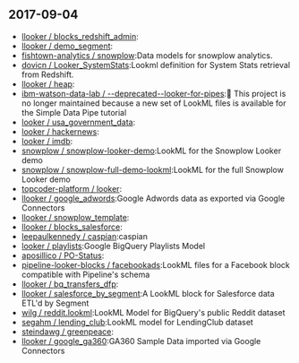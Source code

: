 ## 2017-09-04

* [llooker / blocks_redshift_admin](https://github.com/llooker/blocks_redshift_admin):
* [llooker / demo_segment](https://github.com/llooker/demo_segment):
* [fishtown-analytics / snowplow](https://github.com/fishtown-analytics/snowplow):Data models for snowplow analytics.
* [dovicn / Looker_SystemStats](https://github.com/dovicn/Looker_SystemStats):Lookml definition for System Stats retrieval from Redshift.
* [llooker / heap](https://github.com/llooker/heap):
* [ibm-watson-data-lab / --deprecated--looker-for-pipes](https://github.com/ibm-watson-data-lab/--deprecated--looker-for-pipes):🚫 This project is no longer maintained because a new set of LookML files is available for the Simple Data Pipe tutorial
* [looker / usa_government_data](https://github.com/looker/usa_government_data):
* [looker / hackernews](https://github.com/looker/hackernews):
* [looker / imdb](https://github.com/looker/imdb):
* [snowplow / snowplow-looker-demo](https://github.com/snowplow/snowplow-looker-demo):LookML for the Snowplow Looker demo
* [snowplow / snowplow-full-demo-lookml](https://github.com/snowplow/snowplow-full-demo-lookml):LookML for the full Snowplow Looker demo
* [topcoder-platform / looker](https://github.com/topcoder-platform/looker):
* [llooker / google_adwords](https://github.com/llooker/google_adwords):Google Adwords data as exported via Google Connectors
* [llooker / snowplow_template](https://github.com/llooker/snowplow_template):
* [llooker / blocks_salesforce](https://github.com/llooker/blocks_salesforce):
* [leepaulkennedy / caspian](https://github.com/leepaulkennedy/caspian):caspian
* [looker / playlists](https://github.com/looker/playlists):Google BigQuery Playlists Model
* [aposillico / PO-Status](https://github.com/aposillico/PO-Status):
* [pipeline-looker-blocks / facebookads](https://github.com/pipeline-looker-blocks/facebookads):LookML files for a Facebook block compatible with Pipeline's schema
* [llooker / bq_transfers_dfp](https://github.com/llooker/bq_transfers_dfp):
* [llooker / salesforce_by_segment](https://github.com/llooker/salesforce_by_segment):A LookML block for Salesforce data ETL'd by Segment
* [wilg / reddit.lookml](https://github.com/wilg/reddit.lookml):LookML Model for BigQuery's public Reddit dataset
* [segahm / lending_club](https://github.com/segahm/lending_club):LookML model for LendingClub dataset
* [steindawg / greenpeace](https://github.com/steindawg/greenpeace):
* [llooker / google_ga360](https://github.com/llooker/google_ga360):GA360 Sample Data imported via Google Connectors
